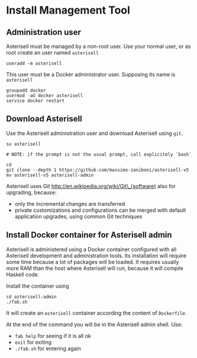 # Install Management Tool

## Administration user

Asterisell must be managed by a non-root user. Use your normal user, or as root create an user named ``asterisell``

```
useradd -m asterisell
```

This user must be a Docker administrator user. Supposing its name is ``asterisell``

```
groupadd docker
usermod -aG docker asterisell
service docker restart
```

## Download Asterisell 

Use the Asterisell administration user and download Asterisell using ``git``.

```
su asterisell

# NOTE: if the prompt is not the usual prompt, call explicitely `bash`

cd
git clone --depth 1 https://github.com/massimo-zaniboni/asterisell-v5
mv asterisell-v5 asterisell-admin
```

Asterisell uses Git <http://en.wikipedia.org/wiki/Git\_(software)> also for upgrading, because:

  - only the incremental changes are transferred
  - private customizations and configurations can be merged with default
    application upgrades, using common Git techniques

## Install Docker container for Asterisell admin

Asterisell is administered using a Docker container configured with all Asterisell development and administration tools. Its installation will require some time because a lot of packages will be loaded. It requires usually more RAM than the host where Asterisell will run, because it will compile Haskell code.

Install the container using

```
cd asterisell-admin
./fab.sh
```

It will create an ``asterisell`` container according the content of ``Dockerfile``.

At the end of the command you will be in the Asterisell admin shell. Use:

  - ``fab help`` for seeing if it is all ok
  - ``exit`` for exiting
  - ``./fab.sh`` for entering again
